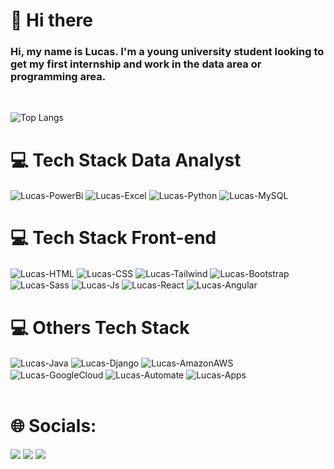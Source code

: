 <h1>👋 Hi there</h1>
<h3>Hi, my name is Lucas. I'm a young university student looking to get my first internship and work in the data area or programming area.
</h3><br>

![Top Langs](https://github-readme-stats.vercel.app/api/top-langs/?username=lucasvieirazx&langs_count=8)

<h1>💻 Tech Stack Data Analyst</h1>
<div style="display: inline_block">
  <img align="center" alt="Lucas-PowerBi" src="https://img.shields.io/badge/Power_BI-yellow">
  <img align="center" alt="Lucas-Excel" src="https://img.shields.io/badge/Microsoft_Excel-217346?style=for-the-badge&logo=microsoft-excel&logoColor=white">
  <img align="center" alt="Lucas-Python" src="https://img.shields.io/badge/Python-14354C?style=for-the-badge&logo=python&logoColor=white">
  <img align="center" alt="Lucas-MySQL" src="https://img.shields.io/badge/MySQL-00000F?style=for-the-badge&logo=mysql&logoColor=white">

<h1>💻 Tech Stack Front-end</h1>
<div style="display: inline_block">
  <img align="center" alt="Lucas-HTML" src="https://img.shields.io/badge/HTML5-E34F26?style=for-the-badge&logo=html5&logoColor=white">
  <img align="center" alt="Lucas-CSS" src="https://img.shields.io/badge/CSS3-1572B6?style=for-the-badge&logo=css3&logoColor=white">
  <img align="center" alt="Lucas-Tailwind" src="https://img.shields.io/badge/Tailwind_CSS-38B2AC?style=for-the-badge&logo=tailwind-css&logoColor=white">
  <img align="center" alt="Lucas-Bootstrap" src="https://img.shields.io/badge/Bootstrap-563D7C?style=for-the-badge&logo=bootstrap&logoColor=white">
  <img align="center" alt="Lucas-Sass" src="https://img.shields.io/badge/Sass-CC6699?style=for-the-badge&logo=sass&logoColor=white">
  <img align="center" alt="Lucas-Js" src="https://img.shields.io/badge/JavaScript-F7DF1E?style=for-the-badge&logo=javascript&logoColor=black">
  <img align="center" alt="Lucas-React" src="https://img.shields.io/badge/React-20232A?style=for-the-badge&logo=react&logoColor=61DAFB">
  <img align="center" alt="Lucas-Angular" src="https://img.shields.io/badge/Angular-DD0031?style=for-the-badge&logo=angular&logoColor=white">

  <h1>💻 Others Tech Stack </h1>
  <img align="center" alt="Lucas-Java" src="https://img.shields.io/badge/Java-ED8B00?style=for-the-badge&logo=openjdk&logoColor=white">
   <img align="center" alt="Lucas-Django" src="https://img.shields.io/badge/Django-092E20?style=for-the-badge&logo=django&logoColor=white">
  <img align="center" alt="Lucas-AmazonAWS" src="https://img.shields.io/badge/Amazon_AWS-232F3E?style=for-the-badge&logo=amazon-aws&logoColor=white">
  <img align="center" alt="Lucas-GoogleCloud" src="https://img.shields.io/badge/Google_Cloud-4285F4?style=for-the-badge&logo=google-cloud&logoColor=white">
  <img align="center" alt="Lucas-Automate" src="https://img.shields.io/badge/Power_Automate-blue">
  <img align="center" alt="Lucas-Apps" src="https://img.shields.io/badge/Power_Apps-purple">
</div><br>

<h1>🌐 Socials:</h1>
<div> 
  <a href="https://www.linkedin.com/in/lucassvieira/" target="_blank"><img src="https://img.shields.io/badge/-LinkedIn-%230077B5?style=for-the-badge&logo=linkedin&logoColor=white" target="_blank"></a> 
  <a href = "mailto:lucasvieirajob1@gmail.com"><img src="https://img.shields.io/badge/Gmail-D14836?style=for-the-badge&logo=gmail&logoColor=white" target="_blank"></a>
  <a href="https://instagram.com/lucasvieirazx" target="_blank"><img src="https://img.shields.io/badge/-Instagram-%23E4405F?style=for-the-badge&logo=instagram&logoColor=white" target="_blank"></a>
